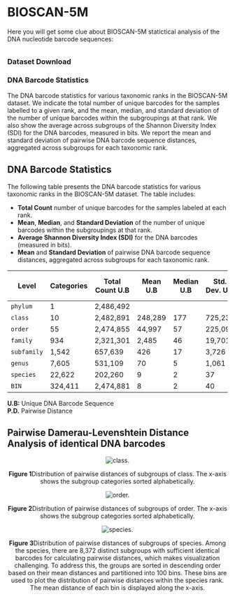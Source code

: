 # BIOSCAN-5M

Here you will get some clue about BIOSCAN-5M statictical analysis of the DNA nucleotide barcode sequences:


###### <h3> Dataset Download




### DNA Barcode Statistics

The DNA barcode statistics for various taxonomic ranks in the BIOSCAN-5M dataset. We indicate the total number of unique barcodes for the samples labelled to a given rank, and the mean, median, and standard deviation of the number of unique barcodes within the subgroupings at that rank. We also show the average across subgroups of the Shannon Diversity Index (SDI) for the DNA barcodes, measured in bits. We report the mean and standard deviation of pairwise DNA barcode sequence distances, aggregated across subgroups for each taxonomic rank.

## DNA Barcode Statistics

The following table presents the DNA barcode statistics for various taxonomic ranks in the BIOSCAN-5M dataset. The table includes:

- **Total Count** number of unique barcodes for the samples labeled at each rank.
- **Mean**, **Median**, and **Standard Deviation** of the number of unique barcodes within the subgroupings at that rank.
- **Average Shannon Diversity Index (SDI)** for the DNA barcodes (measured in bits).
- **Mean** and **Standard Deviation** of pairwise DNA barcode sequence distances, aggregated across subgroups for each taxonomic rank.

| **Level**   | **Categories** | **Total Count** U.B | **Mean** U.B | **Median** U.B | **Std. Dev.** U.B | **Avg SDI** U.B | **Mean** P.D. | **Std. Dev.** P.D |
|-------------|----------------|---------------------|--------------|----------------|-------------------|-----------------|---------------|-------------------|
| `phylum`    | 1              | 2,486,492           |              |                |                   | 19.78           | 158           | 42                |
| `class`     | 10             | 2,482,891           | 248,289      | 177            | 725,237           | 8.56            | 166           | 103               |
| `order`     | 55             | 2,474,855           | 44,997       | 57             | 225,098           | 7.05            | 128           | 53                |
| `family`    | 934            | 2,321,301           | 2,485        | 46             | 19,701            | 5.42            | 90            | 46                |
| `subfamily` | 1,542          | 657,639             | 426          | 17             | 3,726             | 4.28            | 78            | 51                |
| `genus`     | 7,605          | 531,109             | 70           | 5              | 1,061             | 2.63            | 50            | 39                |
| `species`   | 22,622         | 202,260             | 9            | 2              | 37                | 1.46            | 17            | 18                |
| `BIN`       | 324,411        | 2,474,881           | 8            | 2              | 40                | 1.29            | N/A           | N/A               |

**U.B:** Unique DNA Barcode Sequence  
**P.D.** Pairwise Distance 

## Pairwise Damerau-Levenshtein Distance Analysis of identical DNA barcodes

<div align="center">
  <img src="https://github.com/zahrag/BIOSCAN-5M/blob/main/BIOSCAN_images/repo_images/class_distance_distribution.png" 
       alt="class." />
  <p><b>Figure 1</b>Distribution of pairwise distances of subgroups of class. The x-axis shows the subgroup
categories sorted alphabetically.</p>
</div>

<div align="center">
  <img src="https://github.com/zahrag/BIOSCAN-5M/blob/main/BIOSCAN_images/repo_images/order_distance_distribution.png" 
       alt="order." />
  <p><b>Figure 2</b>Distribution of pairwise distances of subgroups of order. The x-axis shows the subgroup
categories sorted alphabetically.</p>
</div>

<div align="center">
  <img src="https://github.com/zahrag/BIOSCAN-5M/blob/main/BIOSCAN_images/repo_images/species_distance_distribution.png" 
       alt="species." />
  <p><b>Figure 3</b>Distribution of pairwise distances of subgroups of species. Among the species, there are
8,372 distinct subgroups with sufficient identical barcodes for calculating pairwise distances, which
makes visualization challenging. To address this, the groups are sorted in descending order based
on their mean distances and partitioned into 100 bins. These bins are used to plot the distribution
of pairwise distances within the species rank. The mean distance of each bin is displayed along the
x-axis.</p>
</div>
